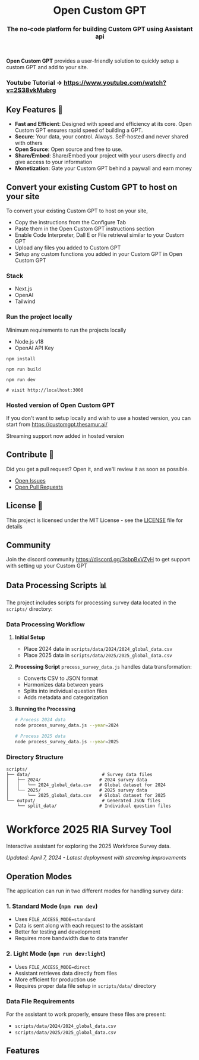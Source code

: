 <h1 align="center" style="font-weight: bold">
  Open Custom GPT
  <br>
    <h3 align="center">The no-code platform for building Custom GPT using Assistant api</h3>
  <br>
  
</h1>

**Open Custom GPT** provides a user-friendly solution to quickly setup a custom GPT and add to your site.

### Youtube Tutorial -> https://www.youtube.com/watch?v=2S38vkMubrg

## Key Features 🎯

- **Fast and Efficient**: Designed with speed and efficiency at its core. Open Custom GPT ensures rapid speed of building a GPT.
- **Secure**: Your data, your control. Always. Self-hosted and never shared with others
- **Open Source**: Open source and free to use.
- **Share/Embed**: Share/Embed your project with your users directly and give access to your information
- **Monetization**: Gate your Custom GPT behind a paywall and earn money

## Convert your existing Custom GPT to host on your site

To convert your existing Custom GPT to host on your site,

- Copy the instructions from the Configure Tab
- Paste them in the Open Custom GPT instructions section
- Enable Code Interpreter, Dall E or File retrieval similar to your Custom GPT
- Upload any files you added to Custom GPT
- Setup any custom functions you added in your Custom GPT in Open Custom GPT

### Stack

- Next.js
- OpenAI
- Tailwind

### Run the project locally

Minimum requirements to run the projects locally

- Node.js v18
- OpenAI API Key

```shell
npm install

npm run build

npm run dev

# visit http://localhost:3000
```

### Hosted version of Open Custom GPT

If you don't want to setup locally and wish to use a hosted version, you can start from https://customgpt.thesamur.ai/

Streaming support now added in hosted version

## Contribute 🤝

Did you get a pull request? Open it, and we'll review it as soon as possible.

- [Open Issues](https://github.com/SamurAIGPT/Open-Custom-GPT/issues)
- [Open Pull Requests](https://github.com/SamurAIGPT/Open-Custom-GPT/pulls)

## License 📄

This project is licensed under the MIT License - see the [LICENSE](LICENSE) file for details

## Community

Join the discord community https://discord.gg/3sbpBxVZyH to get support with setting up your Custom GPT

## Data Processing Scripts 📊

The project includes scripts for processing survey data located in the `scripts/` directory:

### Data Processing Workflow

1. **Initial Setup**

   - Place 2024 data in `scripts/data/2024/2024_global_data.csv`
   - Place 2025 data in `scripts/data/2025/2025_global_data.csv`

2. **Processing Script**
   `process_survey_data.js` handles data transformation:

   - Converts CSV to JSON format
   - Harmonizes data between years
   - Splits into individual question files
   - Adds metadata and categorization

3. **Running the Processing**

   ```bash
   # Process 2024 data
   node process_survey_data.js --year=2024

   # Process 2025 data
   node process_survey_data.js --year=2025
   ```

### Directory Structure

```
scripts/
├── data/                           # Survey data files
│   ├── 2024/                      # 2024 survey data
│   │   └── 2024_global_data.csv   # Global dataset for 2024
│   └── 2025/                      # 2025 survey data
│       └── 2025_global_data.csv   # Global dataset for 2025
└── output/                         # Generated JSON files
    └── split_data/                # Individual question files
```

# Workforce 2025 RIA Survey Tool

Interactive assistant for exploring the 2025 Workforce Survey data.

_Updated: April 7, 2024 - Latest deployment with streaming improvements_

## Operation Modes

The application can run in two different modes for handling survey data:

### 1. Standard Mode (`npm run dev`)

- Uses `FILE_ACCESS_MODE=standard`
- Data is sent along with each request to the assistant
- Better for testing and development
- Requires more bandwidth due to data transfer

### 2. Light Mode (`npm run dev:light`)

- Uses `FILE_ACCESS_MODE=direct`
- Assistant retrieves data directly from files
- More efficient for production use
- Requires proper data file setup in `scripts/data/` directory

### Data File Requirements

For the assistant to work properly, ensure these files are present:

- `scripts/data/2024/2024_global_data.csv`
- `scripts/data/2025/2025_global_data.csv`

## Features

